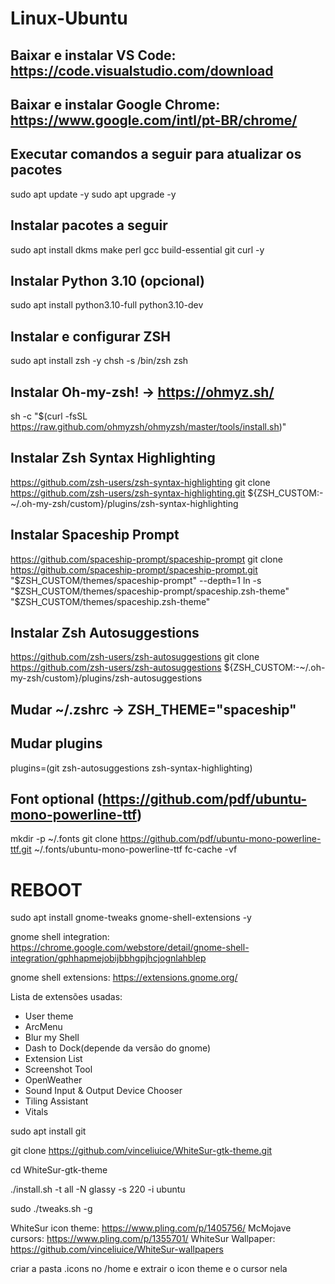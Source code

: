 # Linux-Ubuntu

## Baixar e instalar VS Code: https://code.visualstudio.com/download
## Baixar e instalar Google Chrome: https://www.google.com/intl/pt-BR/chrome/

## Executar comandos a seguir para atualizar os pacotes
sudo apt update -y
sudo apt upgrade -y

## Instalar pacotes a seguir
sudo apt install dkms make perl gcc build-essential git curl -y

## Instalar Python 3.10 (opcional)
sudo apt install python3.10-full python3.10-dev

## Instalar e configurar ZSH
sudo apt install zsh -y
chsh -s /bin/zsh
zsh

## Instalar Oh-my-zsh! -> https://ohmyz.sh/
sh -c "$(curl -fsSL https://raw.github.com/ohmyzsh/ohmyzsh/master/tools/install.sh)"

## Instalar Zsh Syntax Highlighting
https://github.com/zsh-users/zsh-syntax-highlighting
git clone https://github.com/zsh-users/zsh-syntax-highlighting.git ${ZSH_CUSTOM:-~/.oh-my-zsh/custom}/plugins/zsh-syntax-highlighting

## Instalar Spaceship Prompt
https://github.com/spaceship-prompt/spaceship-prompt
git clone https://github.com/spaceship-prompt/spaceship-prompt.git "$ZSH_CUSTOM/themes/spaceship-prompt" --depth=1
ln -s "$ZSH_CUSTOM/themes/spaceship-prompt/spaceship.zsh-theme" "$ZSH_CUSTOM/themes/spaceship.zsh-theme"

## Instalar Zsh Autosuggestions
https://github.com/zsh-users/zsh-autosuggestions
git clone https://github.com/zsh-users/zsh-autosuggestions ${ZSH_CUSTOM:-~/.oh-my-zsh/custom}/plugins/zsh-autosuggestions

## Mudar ~/.zshrc -> ZSH_THEME="spaceship"

## Mudar plugins
plugins=(git zsh-autosuggestions zsh-syntax-highlighting)

## Font optional (https://github.com/pdf/ubuntu-mono-powerline-ttf)
mkdir -p ~/.fonts
git clone https://github.com/pdf/ubuntu-mono-powerline-ttf.git ~/.fonts/ubuntu-mono-powerline-ttf
fc-cache -vf

# REBOOT

sudo apt install gnome-tweaks gnome-shell-extensions -y

gnome shell integration: https://chrome.google.com/webstore/detail/gnome-shell-integration/gphhapmejobijbbhgpjhcjognlahblep

gnome shell extensions:  https://extensions.gnome.org/

Lista de extensões usadas:

- User theme
- ArcMenu
- Blur my Shell
- Dash to Dock(depende da versão do gnome)
- Extension List
- Screenshot Tool
- OpenWeather
- Sound Input & Output Device Chooser
- Tiling Assistant
- Vitals

sudo apt install git

git clone https://github.com/vinceliuice/WhiteSur-gtk-theme.git

cd WhiteSur-gtk-theme

./install.sh -t all -N glassy -s 220 -i ubuntu

sudo ./tweaks.sh -g

WhiteSur icon theme: https://www.pling.com/p/1405756/
McMojave cursors: https://www.pling.com/p/1355701/
WhiteSur Wallpaper: https://github.com/vinceliuice/WhiteSur-wallpapers

criar a pasta .icons no /home e extrair o icon theme e o cursor nela
